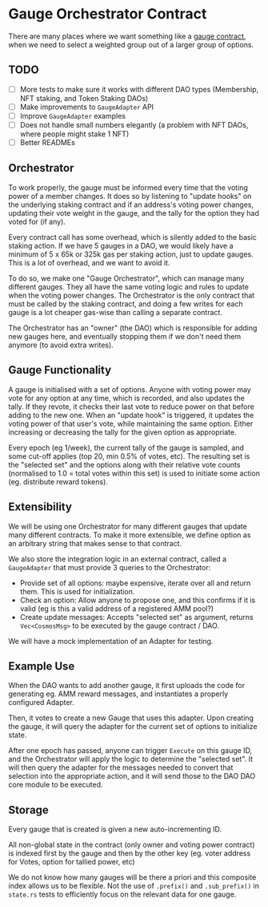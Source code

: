 # Gauge Orchestrator Contract

There are many places where we want something like a [gauge contract](https://resources.curve.fi/reward-gauges/gauge-weights),
when we need to select a weighted group out of a larger group of options.

## TODO
- [ ] More tests to make sure it works with different DAO types (Membership, NFT staking, and Token Staking DAOs)
- [ ] Make improvements to `GaugeAdapter` API
- [ ] Improve `GaugeAdapter` examples
- [ ] Does not handle small numbers elegantly (a problem with NFT DAOs, where people might stake 1 NFT)
- [ ] Better READMEs

## Orchestrator

To work properly, the gauge must be informed every time that the voting power of a member changes.
It does so by listening to "update hooks" on the underlying staking contract and if an address's
voting power changes, updating their vote weight in the gauge, and the tally for the option they
had voted for (if any).

Every contract call has some overhead, which is silently added to the basic staking action.
If we have 5 gauges in a DAO, we would likely have a minimum of 5 x 65k or 325k gas per staking action,
just to update gauges. This is a lot of overhead, and we want to avoid it.

To do so, we make one "Gauge Orchestrator", which can manage many different gauges. They all have the
same voting logic and rules to update when the voting power changes. The Orchestrator is the only
contract that must be called by the staking contract, and doing a few writes for each gauge is a
lot cheaper gas-wise than calling a separate contract.

The Orchestrator has an "owner" (the DAO) which is responsible for adding new gauges here,
and eventually stopping them if we don't need them anymore (to avoid extra writes).

## Gauge Functionality

A gauge is initialised with a set of options. Anyone with voting power may vote for any option at any time,
which is recorded, and also updates the tally. If they revote, it checks their last vote to reduce power on
that before adding to the new one. When an "update hook" is triggered, it updates the voting power
of that user's vote, while maintaining the same option. Either increasing or decreasing the tally
for the given option as appropriate.

Every epoch (eg 1/week), the current tally of the gauge is sampled, and some cut-off applies
(top 20, min 0.5% of votes, etc). The resulting set is the "selected set" and the options along with
their relative vote counts (normalised to 1.0 = total votes within this set) is used to initiate some
action (eg. distribute reward tokens).

## Extensibility

We will be using one Orchestrator for many different gauges that update many different contracts.
To make it more extensible, we define option as an arbitrary string that makes sense to that contract.

We also store the integration logic in an external contract, called a `GaugeAdapter` that must provide
3 queries to the Orchestrator:

* Provide set of all options: maybe expensive, iterate over all and return them. This is used for initialization.
* Check an option: Allow anyone to propose one, and this confirms if it is valid (eg is this a valid address
  of a registered AMM pool?)
* Create update messages: Accepts "selected set" as argument, returns `Vec<CosmosMsg>` to be executed by the
  gauge contract / DAO.

We will have a mock implementation of an Adapter for testing.

## Example Use

When the DAO wants to add another gauge, it first uploads the code for generating eg. AMM reward messages,
and instantiates a properly configured Adapter. 

Then, it votes to create a new Gauge that uses this adapter. Upon creating the gauge, it will query the adapter
for the current set of options to initialize state.

After one epoch has passed, anyone can trigger `Execute` on this gauge ID, and the Orchestrator will
apply the logic to determine the "selected set". It will then query the adapter for the messages
needed to convert that selection into the appropriate action, and it will send those to the
DAO DAO core module to be executed.

## Storage

Every gauge that is created is given a new auto-incrementing ID.

All non-global state in the contract (only owner and voting power contract) is indexed
first by the gauge and then by the other key (eg. voter address for Votes, option for tallied power, etc)

We do not know how many gauges will be there a priori and this composite index allows us to
be flexible. Not the use of `.prefix()` and `.sub_prefix()` in `state.rs` tests to efficiently
focus on the relevant data for one gauge.
